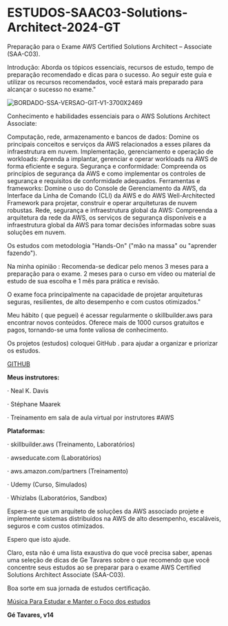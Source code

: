 # ESTUDOS-SAAC03-Solutions-Architect-2024-GT

Preparação para o Exame 
AWS Certified Solutions Architect – Associate (SAA-C03).

Introdução:
 Aborda os tópicos essenciais, recursos de estudo, tempo de preparação recomendado e 
dicas para o sucesso.
Ao seguir este guia e utilizar os recursos recomendados, você estará mais preparado para alcançar o sucesso no exame."



![BORDADO-SSA-VERSAO-GIT-V1-3700X2469](https://github.com/rogtavares/ESTUDOS-SAAC03-Solutions-Architect-2024-GT/assets/91990479/8c0e3301-88f2-49c0-8922-211d2a177732)


Conhecimento e habilidades essenciais para o AWS Solutions Architect Associate:

Computação, rede, armazenamento e bancos de dados: Domine os principais conceitos e serviços da AWS relacionados a esses pilares da infraestrutura em nuvem.
Implementação, gerenciamento e operação de workloads: Aprenda a implantar, gerenciar e operar workloads na AWS de forma eficiente e segura.
Segurança e conformidade: Compreenda os princípios de segurança da AWS e como implementar os controles de segurança e requisitos de conformidade adequados.
Ferramentas e frameworks: Domine o uso do Console de Gerenciamento da AWS, da Interface da Linha de Comando (CLI) da AWS e do AWS Well-Architected Framework para projetar, construir e operar arquiteturas de nuvem robustas.
Rede, segurança e infraestrutura global da AWS: Compreenda a arquitetura da rede da AWS, os serviços de segurança disponíveis e a infraestrutura global da AWS para tomar decisões informadas sobre suas soluções em nuvem.

Os estudos com metodologia "Hands-On" ("mão na massa" ou "aprender fazendo").

Na minha opinião :
Recomenda-se dedicar pelo menos 3 meses para a preparação para o exame.
2 meses para o curso em vídeo ou material de estudo de sua escolha e 1 mês para prática e revisão.

O exame foca principalmente na capacidade de projetar arquiteturas seguras, resilientes, de alto desempenho e com custos otimizados."

Meu  hábito ( que peguei) é acessar regularmente o skillbuilder.aws para encontrar novos conteúdos.
Oferece mais de 1000 cursos gratuitos e pagos, tornando-se uma fonte valiosa de conhecimento.

Os projetos (estudos)  coloquei  GitHub . para  ajudar a organizar e priorizar  os estudos.

 [GITHUB ](https://github.com/users/rogtavares/projects/13)


**Meus instrutores:**

·  Neal K. Davis

·  Stéphane Maarek

·  Treinamento em sala de aula virtual por instrutores #AWS

**Plataformas:**

·  skillbuilder.aws (Treinamento, Laboratórios)

·  awseducate.com (Laboratórios)

·  aws.amazon.com/partners (Treinamento)

·  Udemy (Curso, Simulados)

·  Whizlabs (Laboratórios, Sandbox)

Espera-se que um arquiteto de soluções da AWS associado projete e implemente sistemas distribuídos na AWS de alto desempenho, 
escaláveis, seguros e com custos otimizados.

Espero que isto ajude. 

Claro, esta não é uma lista exaustiva do que você precisa saber, apenas uma seleção de dicas  de Ge Tavares
sobre o que recomendo que você concentre seus estudos ao se preparar para o exame 
AWS Certified Solutions Architect Associate (SAA-C03). 


Boa sorte em sua jornada de  estudos certificação.


[Música Para Estudar e Manter o Foco dos estudos ](https://open.spotify.com/playlist/1GG4WhvCAIcILpNOGaT7Vv?si=ac734ed33de54813)

**Gé  Tavares, v14**